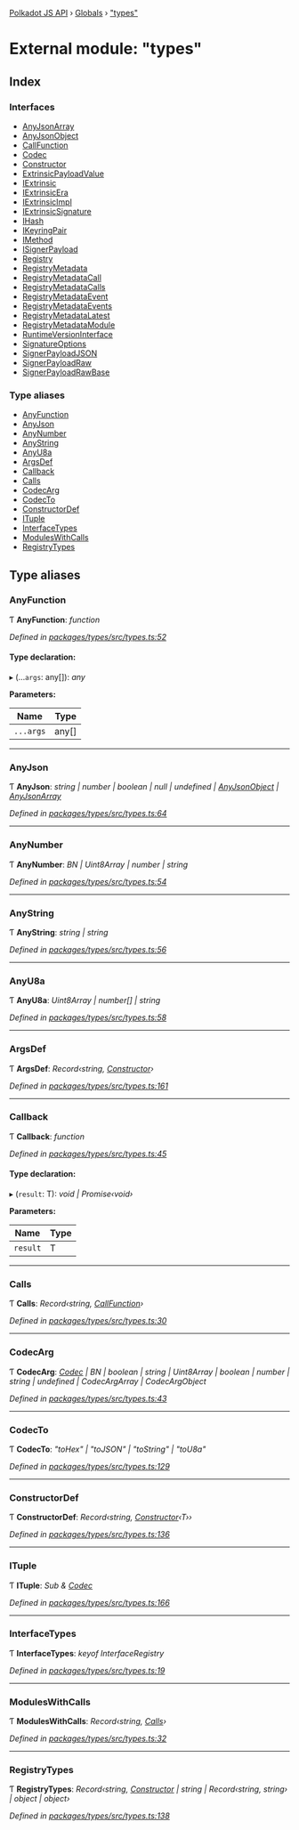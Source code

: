 [Polkadot JS API](../README.md) › [Globals](../globals.md) › ["types"](_types_.md)

# External module: "types"

## Index

### Interfaces

* [AnyJsonArray](../interfaces/_types_.anyjsonarray.md)
* [AnyJsonObject](../interfaces/_types_.anyjsonobject.md)
* [CallFunction](../interfaces/_types_.callfunction.md)
* [Codec](../interfaces/_types_.codec.md)
* [Constructor](../interfaces/_types_.constructor.md)
* [ExtrinsicPayloadValue](../interfaces/_types_.extrinsicpayloadvalue.md)
* [IExtrinsic](../interfaces/_types_.iextrinsic.md)
* [IExtrinsicEra](../interfaces/_types_.iextrinsicera.md)
* [IExtrinsicImpl](../interfaces/_types_.iextrinsicimpl.md)
* [IExtrinsicSignature](../interfaces/_types_.iextrinsicsignature.md)
* [IHash](../interfaces/_types_.ihash.md)
* [IKeyringPair](../interfaces/_types_.ikeyringpair.md)
* [IMethod](../interfaces/_types_.imethod.md)
* [ISignerPayload](../interfaces/_types_.isignerpayload.md)
* [Registry](../interfaces/_types_.registry.md)
* [RegistryMetadata](../interfaces/_types_.registrymetadata.md)
* [RegistryMetadataCall](../interfaces/_types_.registrymetadatacall.md)
* [RegistryMetadataCalls](../interfaces/_types_.registrymetadatacalls.md)
* [RegistryMetadataEvent](../interfaces/_types_.registrymetadataevent.md)
* [RegistryMetadataEvents](../interfaces/_types_.registrymetadataevents.md)
* [RegistryMetadataLatest](../interfaces/_types_.registrymetadatalatest.md)
* [RegistryMetadataModule](../interfaces/_types_.registrymetadatamodule.md)
* [RuntimeVersionInterface](../interfaces/_types_.runtimeversioninterface.md)
* [SignatureOptions](../interfaces/_types_.signatureoptions.md)
* [SignerPayloadJSON](../interfaces/_types_.signerpayloadjson.md)
* [SignerPayloadRaw](../interfaces/_types_.signerpayloadraw.md)
* [SignerPayloadRawBase](../interfaces/_types_.signerpayloadrawbase.md)

### Type aliases

* [AnyFunction](_types_.md#anyfunction)
* [AnyJson](_types_.md#anyjson)
* [AnyNumber](_types_.md#anynumber)
* [AnyString](_types_.md#anystring)
* [AnyU8a](_types_.md#anyu8a)
* [ArgsDef](_types_.md#argsdef)
* [Callback](_types_.md#callback)
* [Calls](_types_.md#calls)
* [CodecArg](_types_.md#codecarg)
* [CodecTo](_types_.md#codecto)
* [ConstructorDef](_types_.md#constructordef)
* [ITuple](_types_.md#ituple)
* [InterfaceTypes](_types_.md#interfacetypes)
* [ModulesWithCalls](_types_.md#moduleswithcalls)
* [RegistryTypes](_types_.md#registrytypes)

## Type aliases

###  AnyFunction

Ƭ **AnyFunction**: *function*

*Defined in [packages/types/src/types.ts:52](https://github.com/polkadot-js/api/blob/aaff64404a/packages/types/src/types.ts#L52)*

#### Type declaration:

▸ (...`args`: any[]): *any*

**Parameters:**

Name | Type |
------ | ------ |
`...args` | any[] |

___

###  AnyJson

Ƭ **AnyJson**: *string | number | boolean | null | undefined | [AnyJsonObject](../interfaces/_types_.anyjsonobject.md) | [AnyJsonArray](../interfaces/_types_.anyjsonarray.md)*

*Defined in [packages/types/src/types.ts:64](https://github.com/polkadot-js/api/blob/aaff64404a/packages/types/src/types.ts#L64)*

___

###  AnyNumber

Ƭ **AnyNumber**: *BN | Uint8Array | number | string*

*Defined in [packages/types/src/types.ts:54](https://github.com/polkadot-js/api/blob/aaff64404a/packages/types/src/types.ts#L54)*

___

###  AnyString

Ƭ **AnyString**: *string | string*

*Defined in [packages/types/src/types.ts:56](https://github.com/polkadot-js/api/blob/aaff64404a/packages/types/src/types.ts#L56)*

___

###  AnyU8a

Ƭ **AnyU8a**: *Uint8Array | number[] | string*

*Defined in [packages/types/src/types.ts:58](https://github.com/polkadot-js/api/blob/aaff64404a/packages/types/src/types.ts#L58)*

___

###  ArgsDef

Ƭ **ArgsDef**: *Record‹string, [Constructor](../interfaces/_types_.constructor.md)›*

*Defined in [packages/types/src/types.ts:161](https://github.com/polkadot-js/api/blob/aaff64404a/packages/types/src/types.ts#L161)*

___

###  Callback

Ƭ **Callback**: *function*

*Defined in [packages/types/src/types.ts:45](https://github.com/polkadot-js/api/blob/aaff64404a/packages/types/src/types.ts#L45)*

#### Type declaration:

▸ (`result`: T): *void | Promise‹void›*

**Parameters:**

Name | Type |
------ | ------ |
`result` | T |

___

###  Calls

Ƭ **Calls**: *Record‹string, [CallFunction](../interfaces/_types_.callfunction.md)›*

*Defined in [packages/types/src/types.ts:30](https://github.com/polkadot-js/api/blob/aaff64404a/packages/types/src/types.ts#L30)*

___

###  CodecArg

Ƭ **CodecArg**: *[Codec](../interfaces/_types_.codec.md) | BN | boolean | string | Uint8Array | boolean | number | string | undefined | CodecArgArray | CodecArgObject*

*Defined in [packages/types/src/types.ts:43](https://github.com/polkadot-js/api/blob/aaff64404a/packages/types/src/types.ts#L43)*

___

###  CodecTo

Ƭ **CodecTo**: *"toHex" | "toJSON" | "toString" | "toU8a"*

*Defined in [packages/types/src/types.ts:129](https://github.com/polkadot-js/api/blob/aaff64404a/packages/types/src/types.ts#L129)*

___

###  ConstructorDef

Ƭ **ConstructorDef**: *Record‹string, [Constructor](../interfaces/_types_.constructor.md)‹T››*

*Defined in [packages/types/src/types.ts:136](https://github.com/polkadot-js/api/blob/aaff64404a/packages/types/src/types.ts#L136)*

___

###  ITuple

Ƭ **ITuple**: *Sub & [Codec](../interfaces/_types_.codec.md)*

*Defined in [packages/types/src/types.ts:166](https://github.com/polkadot-js/api/blob/aaff64404a/packages/types/src/types.ts#L166)*

___

###  InterfaceTypes

Ƭ **InterfaceTypes**: *keyof InterfaceRegistry*

*Defined in [packages/types/src/types.ts:19](https://github.com/polkadot-js/api/blob/aaff64404a/packages/types/src/types.ts#L19)*

___

###  ModulesWithCalls

Ƭ **ModulesWithCalls**: *Record‹string, [Calls](_types_.md#calls)›*

*Defined in [packages/types/src/types.ts:32](https://github.com/polkadot-js/api/blob/aaff64404a/packages/types/src/types.ts#L32)*

___

###  RegistryTypes

Ƭ **RegistryTypes**: *Record‹string, [Constructor](../interfaces/_types_.constructor.md) | string | Record‹string, string› | object | object›*

*Defined in [packages/types/src/types.ts:138](https://github.com/polkadot-js/api/blob/aaff64404a/packages/types/src/types.ts#L138)*
